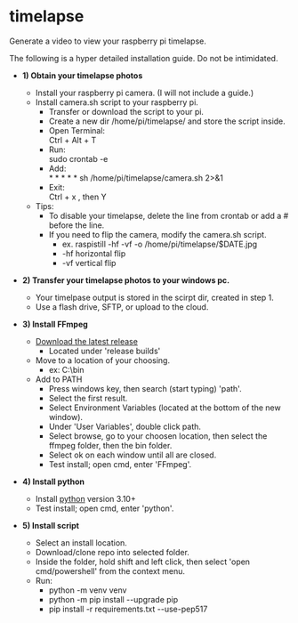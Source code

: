 # timelapse

Generate a video to view your raspberry pi timelapse.

The following is a hyper detailed installation guide. Do not be intimidated.  
* ‎**1) Obtain your timelapse photos**
  * Install your raspberry pi camera. (I will not include a guide.)  
  * Install camera.sh script to your raspberry pi.  
    * Transfer or download the script to your pi.
    * Create a new dir /home/pi/timelapse/ and store the script inside.  
    * Open Terminal:  
      Ctrl + Alt + T  
    * Run:  
      sudo crontab -e  
    * Add:  
      \* \* \* \* \* sh /home/pi/timelapse/camera.sh 2>&1  
    * Exit:  
      Ctrl + x , then Y
  * Tips:  
    * To disable your timelapse, delete the line from crontab or add a # before the line.
    * If you need to flip the camera, modify the camera.sh script.
      * ex. raspistill -hf -vf -o /home/pi/timelapse/$DATE.jpg
      * -hf horizontal flip
      * -vf vertical flip  
        
* **‎2) Transfer your timelapse photos to your windows pc.**
  * Your timelpase output is stored in the scirpt dir, created in step 1.
  * Use a flash drive, SFTP, or upload to the cloud.
      
* ‎**3) Install FFmpeg**  
   * [Download the latest release](https://www.gyan.dev/ffmpeg/builds/)
     * Located under 'release builds'
   * Move to a location of your choosing.
     * ex: C:\bin
   * Add to PATH
     * Press windows key, then search (start typing) 'path'.
     * Select the first result.
     * Select Environment Variables (located at the bottom of the new window).
     * Under 'User Variables', double click path.
     * Select browse, go to your choosen location, then select the ffmpeg folder, then the bin folder.
     * Select ok on each window until all are closed.
     * Test install; open cmd, enter 'FFmpeg'.
      
* ‎**4) Install python**
  * Install [python](https://www.python.org/downloads/) version 3.10+
  * Test install; open cmd, enter 'python'.
    
* **5) Install script**  
  * Select an install location.
  * Download/clone repo into selected folder.
  * Inside the folder, hold shift and left click, then select 'open cmd/powershell' from the context menu.
  * Run:
    * python -m venv venv  
    * python -m pip install --upgrade pip  
    * pip install -r requirements.txt --use-pep517
